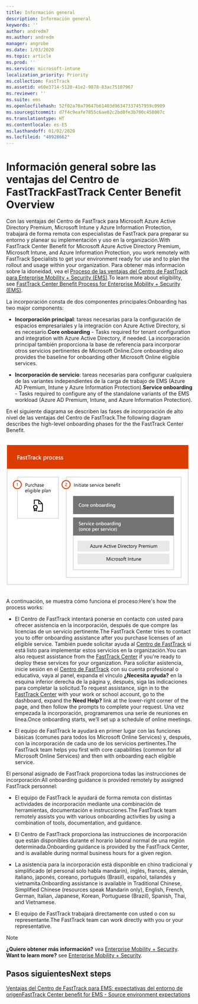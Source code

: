 ```yaml
---
title: Información general
description: Información general
keywords: ''
author: andredm7
ms.author: andredm
manager: angrobe
ms.date: 1/03/2020
ms.topic: article
ms.prod: ''
ms.service: microsoft-intune
localization_priority: Priority
ms.collection: FastTrack
ms.assetid: e60e3714-5120-41e2-9878-83ac75107967
ms.reviewer: ''
ms.suite: ems
ms.openlocfilehash: 52f02a70a79647b61403d96347337457959c0909
ms.sourcegitcommit: d7f4c9eafe7855c6ae02c2bd0fe3b700c458007c
ms.translationtype: HT
ms.contentlocale: es-ES
ms.lasthandoff: 01/02/2020
ms.locfileid: "40928662"
---
```

# <a name="fasttrack-center-benefit-overview"></a><span data-ttu-id="b0e57-103">Información general sobre las ventajas del Centro de FastTrack</span><span class="sxs-lookup"><span data-stu-id="b0e57-103">FastTrack Center Benefit Overview</span></span>

<span data-ttu-id="b0e57-104">Con las ventajas del Centro de FastTrack para Microsoft Azure Active Directory Premium, Microsoft Intune y Azure Information Protection, trabajará de forma remota con especialistas de FastTrack para preparar su entorno y planear su implementación y uso en la organización.</span><span class="sxs-lookup"><span data-stu-id="b0e57-104">With FastTrack Center Benefit for Microsoft Azure Active Directory Premium, Microsoft Intune, and Azure Information Protection, you work remotely with FastTrack Specialists to get your environment ready for use and to plan the rollout and usage within your organization.</span></span> <span data-ttu-id="b0e57-105">Para obtener más información sobre la idoneidad, vea el [Proceso de las ventajas del Centro de FastTrack para Enterprise Mobility + Security (EMS)](EMS-fasttrack-process.md).</span><span class="sxs-lookup"><span data-stu-id="b0e57-105">To learn more about eligibility, see [FastTrack Center Benefit Process for Enterprise Mobility + Security (EMS)](EMS-fasttrack-process.md).</span></span>

<span data-ttu-id="b0e57-106">La incorporación consta de dos componentes principales:</span><span class="sxs-lookup"><span data-stu-id="b0e57-106">Onboarding has two major components:</span></span>

-   <span data-ttu-id="b0e57-107">**Incorporación principal**: tareas necesarias para la configuración de espacios empresariales y la integración con Azure Active Directory, si es necesario.</span><span class="sxs-lookup"><span data-stu-id="b0e57-107">**Core onboarding** - Tasks required for tenant configuration and integration with Azure Active Directory, if needed.</span></span> <span data-ttu-id="b0e57-108">La incorporación principal también proporciona la base de referencia para incorporar otros servicios pertinentes de Microsoft Online.</span><span class="sxs-lookup"><span data-stu-id="b0e57-108">Core onboarding also provides the baseline for onboarding other Microsoft Online eligible services.</span></span>

-   <span data-ttu-id="b0e57-109">**Incorporación de servicio**: tareas necesarias para configurar cualquiera de las variantes independientes de la carga de trabajo de EMS (Azure AD Premium, Intune y Azure Information Protection).</span><span class="sxs-lookup"><span data-stu-id="b0e57-109">**Service onboarding** - Tasks required to configure any of the standalone variants of the EMS workload (Azure AD Premium, Intune, and Azure Information Protection).</span></span>

<span data-ttu-id="b0e57-110">En el siguiente diagrama se describen las fases de incorporación de alto nivel de las ventajas del Centro de FastTrack.</span><span class="sxs-lookup"><span data-stu-id="b0e57-110">The following diagram describes the high-level onboarding phases for the the FastTrack Center Benefit.</span></span>

![Las fases de incorporación de alto nivel del uso de las ventajas del Centro de FastTrack](./media/ft-onboarding-process.png)

<span data-ttu-id="b0e57-112">A continuación, se muestra cómo funciona el proceso:</span><span class="sxs-lookup"><span data-stu-id="b0e57-112">Here's how the process works:</span></span>

- <span data-ttu-id="b0e57-113">El Centro de FastTrack intentará ponerse en contacto con usted para ofrecer asistencia en la incorporación, después de que compre las licencias de un servicio pertinente.</span><span class="sxs-lookup"><span data-stu-id="b0e57-113">The FastTrack Center tries to contact you to offer onboarding assistance after you purchase licenses of an eligible service.</span></span> <span data-ttu-id="b0e57-114">También puede solicitar ayuda al [Centro de FastTrack](https://go.microsoft.com/fwlink/?linkid=780698) si está listo para implementar estos servicios en la organización.</span><span class="sxs-lookup"><span data-stu-id="b0e57-114">You can also request assistance from the [FastTrack Center](https://go.microsoft.com/fwlink/?linkid=780698) if you're ready to deploy these services for your organization.</span></span> <span data-ttu-id="b0e57-115">Para solicitar asistencia, inicie sesión en el [Centro de FastTrack](https://go.microsoft.com/fwlink/?linkid=780698) con su cuenta profesional o educativa, vaya al panel, expanda el vínculo **¿Necesita ayuda?** en la esquina inferior derecha de la página y, después, siga las indicaciones para completar la solicitud.</span><span class="sxs-lookup"><span data-stu-id="b0e57-115">To request assistance, sign in to the [FastTrack Center](https://go.microsoft.com/fwlink/?linkid=780698) with your work or school account, go to the dashboard, expand the **Need Help?** link at the lower-right corner of the page, and then follow the prompts to complete your request.</span></span> <span data-ttu-id="b0e57-116">Una vez empezada la incorporación, programaremos una serie de reuniones en línea.</span><span class="sxs-lookup"><span data-stu-id="b0e57-116">Once onboarding starts, we’ll set up a schedule of online meetings.</span></span>

-   <span data-ttu-id="b0e57-117">El equipo de FastTrack le ayudará en primer lugar con las funciones básicas (comunes para todos los Microsoft Online Services) y, después, con la incorporación de cada uno de los servicios pertinentes.</span><span class="sxs-lookup"><span data-stu-id="b0e57-117">The FastTrack team helps you first with core capabilities (common for all Microsoft Online Services) and then with onboarding each eligible service.</span></span>

<span data-ttu-id="b0e57-118">El personal asignado de FastTrack proporciona todas las instrucciones de incorporación:</span><span class="sxs-lookup"><span data-stu-id="b0e57-118">All onboarding guidance is provided remotely by assigned FastTrack personnel:</span></span>

-   <span data-ttu-id="b0e57-119">El equipo de FastTrack le ayudará de forma remota con distintas actividades de incorporación mediante una combinación de herramientas, documentación e instrucciones.</span><span class="sxs-lookup"><span data-stu-id="b0e57-119">The FastTrack team remotely assists you with various onboarding activities by using a combination of tools, documentation, and guidance.</span></span>

-   <span data-ttu-id="b0e57-120">El Centro de FastTrack proporciona las instrucciones de incorporación que están disponibles durante el horario laboral normal de una región determinada.</span><span class="sxs-lookup"><span data-stu-id="b0e57-120">Onboarding guidance is provided by the FastTrack Center, and is available during normal business hours for a given region.</span></span>

-   <span data-ttu-id="b0e57-121">La asistencia para la incorporación está disponible en chino tradicional y simplificado (el personal solo habla mandarín), inglés, francés, alemán, italiano, japonés, coreano, portugués (Brasil), español, tailandés y vietnamita.</span><span class="sxs-lookup"><span data-stu-id="b0e57-121">Onboarding assistance is available in Traditional Chinese, Simplified Chinese (resources speak Mandarin only), English, French, German, Italian, Japanese, Korean, Portuguese (Brazil), Spanish, Thai, and Vietnamese.</span></span>

-   <span data-ttu-id="b0e57-122">El equipo de FastTrack trabajará directamente con usted o con su representante.</span><span class="sxs-lookup"><span data-stu-id="b0e57-122">The FastTrack team can work directly with you or your representative.</span></span>

> [!NOTE]
> <span data-ttu-id="b0e57-123">**¿Quiere obtener más información?** vea [Enterprise Mobility + Security](https://www.microsoft.com/cloud-platform/enterprise-mobility).  </span><span class="sxs-lookup"><span data-stu-id="b0e57-123">**Want to learn more?** see [Enterprise Mobility + Security](https://www.microsoft.com/cloud-platform/enterprise-mobility).</span></span>

## <a name="next-steps"></a><span data-ttu-id="b0e57-124">Pasos siguientes</span><span class="sxs-lookup"><span data-stu-id="b0e57-124">Next steps</span></span>

[<span data-ttu-id="b0e57-125">Ventajas del Centro de FastTrack para EMS: expectativas del entorno de origen</span><span class="sxs-lookup"><span data-stu-id="b0e57-125">FastTrack Center benefit for EMS - Source environment expectations</span></span>](EMS-source-environment-expectations.md)
